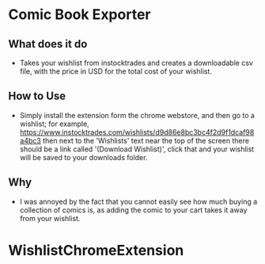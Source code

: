 # Comic Book Exporter
## What does it do
+ Takes your wishlist from instocktrades and creates a downloadable csv file, with the price in USD for the total cost of your wishlist.
## How to Use
+ Simply install the extension form the chrome webstore, and then go to a wishlist; for example, https://www.instocktrades.com/wishlists/d9d86e8bc3bc4f2d9f1dcaf98a4bc3 
then next to the 'Wishlists' text near the top of the screen there should be a link called '(Download Wishlist)', click that and your wishlist will be saved to your downloads folder.
## Why
+ I was annoyed by the fact that you cannot easily see how much buying a collection of comics is, as adding the comic to your cart takes it away from your wishlist.

# WishlistChromeExtension
